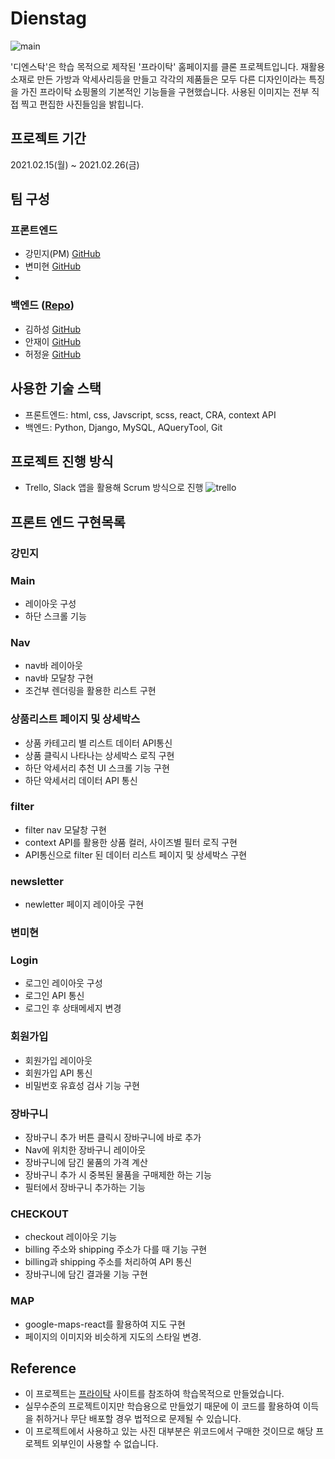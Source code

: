 # Dienstag
![main](https://user-images.githubusercontent.com/72085261/109430603-8ce3bf00-7a45-11eb-8123-e9eae234e756.gif)

'디엔스탁'은 학습 목적으로 제작된 '프라이탁' 홈페이지를 클론 프로젝트입니다. 재활용 소재로 만든 가방과 악세사리등을 만들고 각각의 제품들은 모두 다른 디자인이라는 특징을 가진 프라이탁 쇼핑몰의 기본적인 기능들을 구현했습니다. 사용된 이미지는 전부 직접 찍고 편집한 사진들임을 밝힙니다.

## 프로젝트 기간
2021.02.15(월) ~ 2021.02.26(금)

## 팀 구성
### 프론트엔드
- 강민지(PM) <a href="https://github.com/awaji0829">GitHub</a>
- 변미현 <a href="https://github.com/cocoball200">GitHub</a>
- 
### 백엔드  (<a href="https://github.com/wecode-bootcamp-korea/17-1st-Dienstag-backend">Repo</a>)
- 김하성 <a href="https://github.com/markkimjr">GitHub</a>
- 안재이 <a href="https://github.com/jaeyiahn">GitHub</a>
- 허정윤 <a href="https://github.com/banana1019">GitHub</a>

## 사용한 기술 스택

- 프론트엔드: html, css, Javscript, scss, react, CRA, context API 
- 백엔드: Python, Django, MySQL, AQueryTool, Git

## 프로젝트 진행 방식

- Trello, Slack 앱을 활용해 Scrum 방식으로 진행
![trello](https://user-images.githubusercontent.com/72085261/109430747-3c209600-7a46-11eb-9a5a-49780b91f427.gif)


## 프론트 엔드 구현목록


### 강민지 

### Main
- 레이아웃 구성 
- 하단 스크롤 기능

### Nav
- nav바 레이아웃
- nav바 모달창 구현
- 조건부 렌더링을 활용한 리스트 구현

### 상품리스트 페이지 및 상세박스
- 상품 카테고리 별 리스트 데이터 API통신
- 상품 클릭시 나타나는 상세박스 로직 구현
- 하단 악세서리 추천 UI 스크롤 기능 구현
- 하단 악세서리 데이터 API 통신

### filter
- filter nav 모달창 구현
- context API를 활용한 상품 컬러, 사이즈별 필터 로직 구현
- API통신으로 filter 된 데이터 리스트 페이지 및 상세박스 구현

### newsletter
- newletter 페이지 레이아웃 구현

### 변미현

### Login
- 로그인 레이아웃 구성
- 로그인 API 통신
- 로그인 후 상태메세지 변경 

### 회원가입
- 회원가입 레이아웃
- 회원가입 API 통신
- 비밀번호 유효성 검사 기능 구현

### 장바구니 
- 장바구니 추가 버튼 클릭시 장바구니에 바로 추가
- Nav에 위치한 장바구니 레이아웃 
- 장바구니에 담긴 물품의 가격 계산 
- 장바구니 추가 시 중복된 물품을 구매제한 하는 기능
- 필터에서 장바구니 추가하는 기능 

### CHECKOUT
- checkout 레이아웃 기능
- billing 주소와 shipping 주소가 다를 때 기능 구현
- billing과 shipping 주소를 처리하여 API 통신 
- 장바구니에 담긴 결과물 기능 구현

### MAP
- google-maps-react를 활용하여 지도 구현
- 페이지의 이미지와 비슷하게 지도의 스타일 변경. 

## Reference
- 이 프로젝트는 <a href="http://www.freitag.ch/">프라이탁</a> 사이트를 참조하여 학습목적으로 만들었습니다.
- 실무수준의 프로젝트이지만 학습용으로 만들었기 때문에 이 코드를 활용하여 이득을 취하거나 무단 배포할 경우 법적으로 문제될 수 있습니다.
- 이 프로젝트에서 사용하고 있는 사진 대부분은 위코드에서 구매한 것이므로 해당 프로젝트 외부인이 사용할 수 없습니다.
